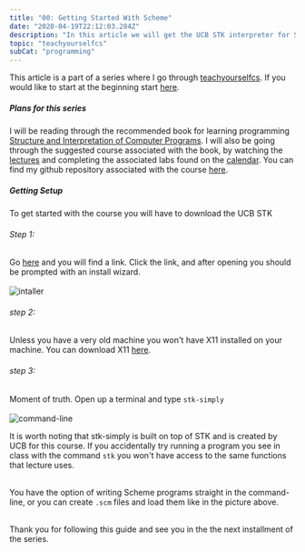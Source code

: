 ```yaml
---
title: "00: Getting Started With Scheme"
date: "2020-04-19T22:12:03.284Z"
description: "In this article we will get the UCB STK interpreter for Scheme up and running on MacOS."
topic: "teachyourselfcs"
subCat: "programming"
---
```

This article is a part of a series where I go through [teachyourselfcs](https://teachyourselfcs.com/).
If you would like to start at the beginning start [here](http://localhost:8000/teachyourselfcs/programming/00:getting-started/).

##### Plans for this series
I will be reading through the recommended book for learning programming [Structure and Interpretation of Computer Programs](https://mitpress.mit.edu/sites/default/files/sicp/full-text/book/book.html).
I will also be going through the suggested course associated with the book, by watching the [lectures](https://www.youtube.com/watch?v=4leZ1Ca4f0g&list=PLhMnuBfGeCDNgVzLPxF9o5UNKG1b-LFY9) and completing the associated labs found on the [calendar](http://inst.eecs.berkeley.edu/~cs61a/su10/index.html).
You can find my github repository associated with the course [here](https://github.com/brookspoltl/sicp).


##### Getting Setup
To get started with the course you will have to download the UCB STK
###### Step 1:
Go [here](http://www-inst.eecs.berkeley.edu/~scheme/precompiled/OSX/) and you will find a link. Click the link, and after opening you should be prompted with an install wizard.<br><br>
![intaller](/installer.png)<br>
###### step 2:
Unless you have a very old machine you won't have X11 installed on your machine. You can download X11 [here](https://www.xquartz.org/index.html).

###### step 3:
Moment of truth. Open up a terminal and type `stk-simply`<br><br>![command-line](/stk-simply.png)<br>

It is worth noting that stk-simply is built on top of STK and is created by UCB for this course. If you accidentally try running a program you see in class with the command `stk` you won't have access to the same functions that lecture uses. <br><br>

You have the option of writing Scheme programs straight in the command-line, or you can create `.scm` files and load them like in the picture above.<br><br>

Thank you for following this guide and see you in the the next installment of the series.